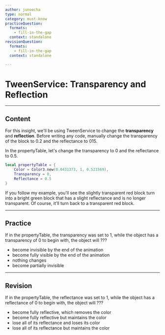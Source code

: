 ```yaml
---
author: junoocha
type: normal
category: must-know
practiceQuestion:
  formats:
    - fill-in-the-gap
  context: standalone
revisionQuestion:
  formats:
    - fill-in-the-gap
  context: standalone

---
```


# TweenService: Transparency and Reflection
---

## Content

For this insight, we'll be using TweenService to change the **transparency** and **reflection**. Before writing any code, manually change the transparency of the block to 0.2 and the reflectance to 015.

In the propertyTable, let's change the transparency to 0 and the reflectance to 0.5. 

```lua
local propertyTable = { 
    Color = Color3.new(0.0431373, 1, 0.521569),
    Transparency = 0,
    Reflectance = 0.5
}
```
If you follow my example, you'll see the slightly transparent red block turn into a bright green block that has a slight reflectance and is no longer transparent. Of course, it'll turn back to a transparent red block.

---

## Practice

If in the propertyTable, the transparency was set to 1, while the object has a transparency of 0 to begin with, the object will ???
- become invisible by the end of the animation
- become fully visible by the end of the animation
- nothing changes
- become partially invisible

---

## Revision

If in the propertyTable, the reflectance was set to 1, while the object has a reflectance of 0 to begin with, the object will ???
- become fully reflective, which removes the color
- become fully reflective but maintains the color
- lose all of its reflectance and loses its color
- lose all of its reflectance but maintains the color
